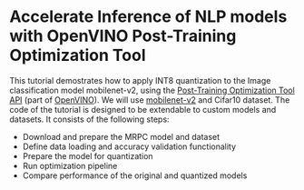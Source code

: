 # Accelerate Inference of NLP models with OpenVINO Post-Training Optimization Tool 

This tutorial demostrates how to apply INT8 quantization to the
Image classification model mobilenet-v2, using the [Post-Training Optimization
Tool
API](https://docs.openvinotoolkit.org/latest/pot_compression_api_README.html)
(part of [OpenVINO](https://docs.openvinotoolkit.org/)). We will use [mobilenet-v2](https://pytorch.org/vision/stable/_modules/torchvision/models/mobilenetv2.html) and Cifar10 dataset.
The code of the tutorial is designed to be extendable to custom models and
datasets. It consists of the following steps:

- Download and prepare the MRPC model and dataset
- Define data loading and accuracy validation functionality
- Prepare the model for quantization
- Run optimization pipeline
- Compare performance of the original and quantized models